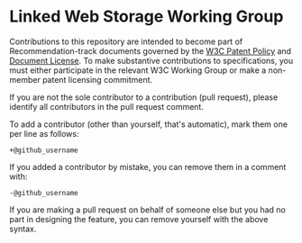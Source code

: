 # Linked Web Storage Working Group

Contributions to this repository are intended to become part of Recommendation-track documents governed by the
[W3C Patent Policy](https://www.w3.org/policies/patent-policy/) and
[Document License](https://www.w3.org/copyright/document-license-2023/).
To make substantive contributions to specifications, you must either participate
in the relevant W3C Working Group or make a non-member patent licensing commitment.

If you are not the sole contributor to a contribution (pull request), please identify all
contributors in the pull request comment.

To add a contributor (other than yourself, that's automatic), mark them one per line as follows:

```
+@github_username
```

If you added a contributor by mistake, you can remove them in a comment with:

```
-@github_username
```

If you are making a pull request on behalf of someone else but you had no part in designing the
feature, you can remove yourself with the above syntax.

